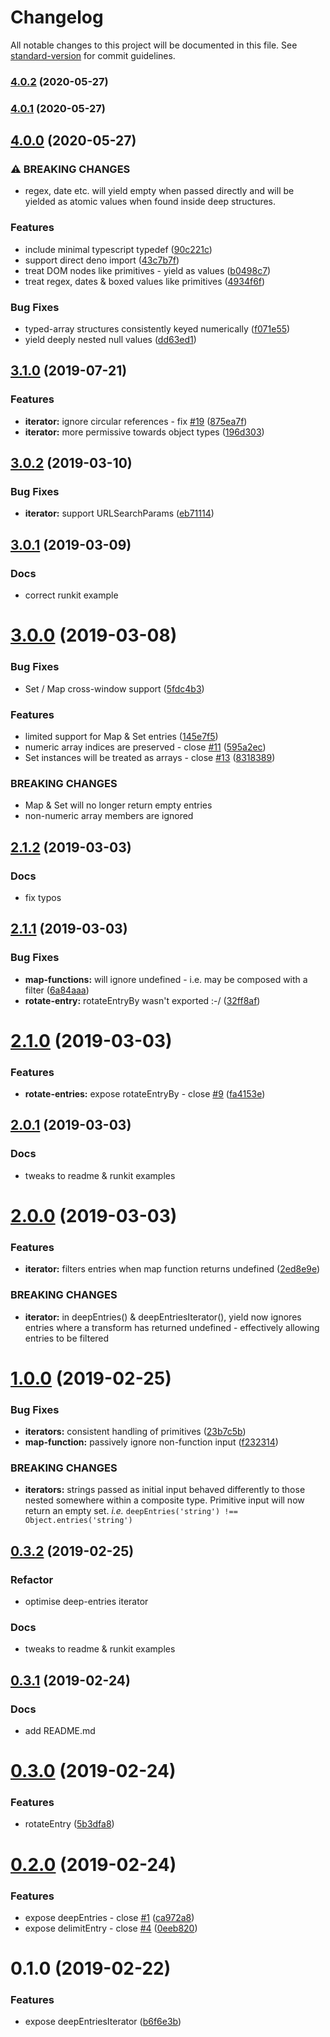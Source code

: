 # Changelog

All notable changes to this project will be documented in this file. See [standard-version](https://github.com/conventional-changelog/standard-version) for commit guidelines.

### [4.0.2](https://github.com/mylesj/deep-entries/compare/v4.0.1...v4.0.2) (2020-05-27)

### [4.0.1](https://github.com/mylesj/deep-entries/compare/v4.0.0...v4.0.1) (2020-05-27)

## [4.0.0](https://github.com/mylesj/deep-entries/compare/v3.1.0...v4.0.0) (2020-05-27)

### ⚠ BREAKING CHANGES

-   regex, date etc. will yield empty when passed directly
    and will be yielded as atomic values when found inside deep structures.

### Features

-   include minimal typescript typedef ([90c221c](https://github.com/mylesj/deep-entries/commit/90c221c783949d7fac0a29884910f1f7c23111e6))
-   support direct deno import ([43c7b7f](https://github.com/mylesj/deep-entries/commit/43c7b7ff5698924c6fd8525631f53dda584a9708))
-   treat DOM nodes like primitives - yield as values ([b0498c7](https://github.com/mylesj/deep-entries/commit/b0498c7f18dce058dad499830bf2de43456d2c28))
-   treat regex, dates & boxed values like primitives ([4934f6f](https://github.com/mylesj/deep-entries/commit/4934f6fe8aa0340c2dd6086947d00540d96a0fb2))

### Bug Fixes

-   typed-array structures consistently keyed numerically ([f071e55](https://github.com/mylesj/deep-entries/commit/f071e55b8e036ce82f3eb896360946a45e8aeb97))
-   yield deeply nested null values ([dd63ed1](https://github.com/mylesj/deep-entries/commit/dd63ed13ced184a14417bf2d9c096e3542f33b99))

## [3.1.0](https://github.com/mylesj/deep-entries/compare/v3.0.2...v3.1.0) (2019-07-21)

### Features

-   **iterator:** ignore circular references - fix [#19](https://github.com/mylesj/deep-entries/issues/19) ([875ea7f](https://github.com/mylesj/deep-entries/commit/875ea7f))
-   **iterator:** more permissive towards object types ([196d303](https://github.com/mylesj/deep-entries/commit/196d303))

## [3.0.2](https://github.com/mylesj/deep-entries/compare/v3.0.1...v3.0.2) (2019-03-10)

### Bug Fixes

-   **iterator:** support URLSearchParams ([eb71114](https://github.com/mylesj/deep-entries/commit/eb71114))

## [3.0.1](https://github.com/mylesj/deep-entries/compare/v3.0.0...v3.0.1) (2019-03-09)

### Docs

-   correct runkit example

# [3.0.0](https://github.com/mylesj/deep-entries/compare/v2.1.2...v3.0.0) (2019-03-08)

### Bug Fixes

-   Set / Map cross-window support ([5fdc4b3](https://github.com/mylesj/deep-entries/commit/5fdc4b3))

### Features

-   limited support for Map & Set entries ([145e7f5](https://github.com/mylesj/deep-entries/commit/145e7f5))
-   numeric array indices are preserved - close [#11](https://github.com/mylesj/deep-entries/issues/11) ([595a2ec](https://github.com/mylesj/deep-entries/commit/595a2ec))
-   Set instances will be treated as arrays - close [#13](https://github.com/mylesj/deep-entries/issues/13) ([8318389](https://github.com/mylesj/deep-entries/commit/8318389))

### BREAKING CHANGES

-   Map & Set will no longer return empty entries
-   non-numeric array members are ignored

## [2.1.2](https://github.com/mylesj/deep-entries/compare/v2.1.1...v2.1.2) (2019-03-03)

### Docs

-   fix typos

## [2.1.1](https://github.com/mylesj/deep-entries/compare/v2.1.0...v2.1.1) (2019-03-03)

### Bug Fixes

-   **map-functions:** will ignore undefined - i.e. may be composed with a filter ([6a84aaa](https://github.com/mylesj/deep-entries/commit/6a84aaa))
-   **rotate-entry:** rotateEntryBy wasn't exported :-/ ([32ff8af](https://github.com/mylesj/deep-entries/commit/32ff8af))

# [2.1.0](https://github.com/mylesj/deep-entries/compare/v2.0.1...v2.1.0) (2019-03-03)

### Features

-   **rotate-entries:** expose rotateEntryBy - close [#9](https://github.com/mylesj/deep-entries/issues/9) ([fa4153e](https://github.com/mylesj/deep-entries/commit/fa4153e))

## [2.0.1](https://github.com/mylesj/deep-entries/compare/v2.0.0...v2.0.1) (2019-03-03)

### Docs

-   tweaks to readme & runkit examples

# [2.0.0](https://github.com/mylesj/deep-entries/compare/v1.0.0...v2.0.0) (2019-03-03)

### Features

-   **iterator:** filters entries when map function returns undefined ([2ed8e9e](https://github.com/mylesj/deep-entries/commit/2ed8e9e))

### BREAKING CHANGES

-   **iterator:** in deepEntries() & deepEntriesIterator(), yield now ignores entries where a transform has returned undefined - effectively allowing entries to be filtered

# [1.0.0](https://github.com/mylesj/deep-entries/compare/v0.3.2...v1.0.0) (2019-02-25)

### Bug Fixes

-   **iterators:** consistent handling of primitives ([23b7c5b](https://github.com/mylesj/deep-entries/commit/23b7c5b))
-   **map-function:** passively ignore non-function input ([f232314](https://github.com/mylesj/deep-entries/commit/f232314))

### BREAKING CHANGES

-   **iterators:** strings passed as initial input behaved differently to those nested somewhere within a composite type. Primitive input will now return an empty set. _i.e._ `deepEntries('string') !== Object.entries('string')`

## [0.3.2](https://github.com/mylesj/deep-entries/compare/v0.3.1...v0.3.2) (2019-02-25)

### Refactor

-   optimise deep-entries iterator

### Docs

-   tweaks to readme & runkit examples

## [0.3.1](https://github.com/mylesj/deep-entries/compare/v0.3.0...v0.3.1) (2019-02-24)

### Docs

-   add README.md

# [0.3.0](https://github.com/mylesj/deep-entries/compare/v0.2.0...v0.3.0) (2019-02-24)

### Features

-   rotateEntry ([5b3dfa8](https://github.com/mylesj/deep-entries/commit/5b3dfa8))

# [0.2.0](https://github.com/mylesj/deep-entries/compare/v0.1.0...v0.2.0) (2019-02-24)

### Features

-   expose deepEntries - close [#1](https://github.com/mylesj/deep-entries/issues/1) ([ca972a8](https://github.com/mylesj/deep-entries/commit/ca972a8))
-   expose delimitEntry - close [#4](https://github.com/mylesj/deep-entries/issues/4) ([0eeb820](https://github.com/mylesj/deep-entries/commit/0eeb820))

# 0.1.0 (2019-02-22)

### Features

-   expose deepEntriesIterator ([b6f6e3b](https://github.com/mylesj/deep-entries/commit/b6f6e3b))
